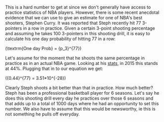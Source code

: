 This is a hard number to get at since we don't generally have access to practice statistics of NBA players.  However, there is some recent anecdotal evidence that we can use to give an estimate for one of NBA's best shooters, Stephen Curry.  It was reported that Steph recently hit 77 3-pointers in a row in practice.  Given a certain 3-point shooting percentage and assuming he takes 100 3-pointers in this shooting drill, it is easy to calculate his one day probability of hitting 77 in a row:

\(\textrm{One day Prob} = {p_3}^{77}\)

Let's assume for the moment that he shoots the same percentage in practice as in an actual NBA game.  Looking at his [stats](http://espn.go.com/nba/player/stats/_/id/3975/stephen-curry), in 2015 this stands at 44%.  Plugging that in to our equation we get:

\({0.44}^{77} = 3.51*10^{-28}\)

Clearly Steph shoots a bit better than that in practice.  How much better?  Steph has been a professional basketball player for 6 seasons.  Let's say he does this shooting drill every day he practices over those 6 seasons and that adds up to a total of 1000 days where he had an opportunity to set this number.  We also have to assume that this would be newsworthy, ie this is not something he pulls off everyday.  